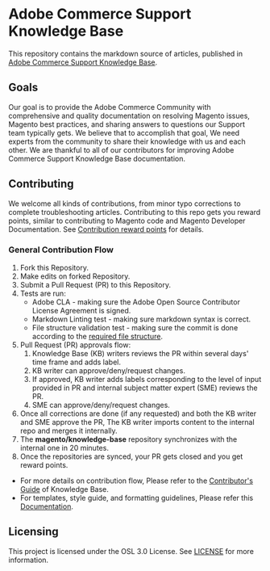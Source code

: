 # Adobe Commerce Support Knowledge Base
This repository contains the markdown source of articles, published in [Adobe Commerce Support Knowledge Base](https://support.magento.com/hc/en-us).

## Goals

Our goal is to provide the Adobe Commerce Community with comprehensive and quality documentation on resolving Magento issues, Magento best practices, and sharing answers to questions our Support team typically gets. We believe that to accomplish that goal, We need experts from the community to share their knowledge with us and each other. We are thankful to all of our contributors for improving Adobe Commerce Support Knowledge Base documentation.

## Contributing 

We welcome all kinds of contributions, from minor typo corrections to complete troubleshooting articles. Contributing to this repo gets you reward points, similar to contributing to Magento code and Magento Developer Documentation. See [Contribution reward points](docs/contribution-points.md) for details.

### General Contribution Flow

1. Fork this Repository.
1. Make edits on forked Repository.
1. Submit a Pull Request (PR) to this Repository.
1. Tests are run:
   * Adobe CLA - making sure the Adobe Open Source Contributor License Agreement is signed.
   * Markdown Linting test - making sure markdown syntax is correct.
   * File structure validation test - making sure the commit is done according to the [required file structure](.github/CONTRIBUTING,md#file_structure).
1. Pull Request (PR) approvals flow:
   1. Knowledge Base (KB) writers reviews the PR within several days' time frame and adds label.
   1. KB writer can approve/deny/request changes.
   1. If approved, KB writer adds labels corresponding to the level of input provided in PR and internal subject matter expert (SME) reviews the PR.
   1. SME can approve/deny/request changes.
1. Once all corrections are done (if any requested) and both the KB writer and SME approve the PR, The KB writer imports content to the internal repo and merges it internally.
1. The  **magento/knowledge-base** repository synchronizes with the internal one in 20 minutes.
1. Once the repositories are synced, your PR gets closed and you get reward points.


- For more details on contribution flow, Please refer to the [Contributor's Guide](.github/CONTRIBUTING.md) of Knowledge Base.
- For templates, style guide, and formatting guidelines, Please refer this [Documentation](docs/index.md).

## Licensing

This project is licensed under the OSL 3.0 License. See [LICENSE](LICENSE.txt) for more information.
